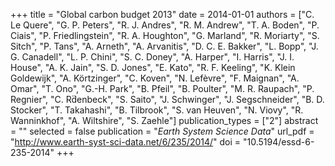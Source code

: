 +++
title = "Global carbon budget 2013"
date = 2014-01-01
authors = ["C. Le Quere", "G. P. Peters", "R. J. Andres", "R. M. Andrew", "T. A. Boden", "P. Ciais", "P. Friedlingstein", "R. A. Houghton", "G. Marland", "R. Moriarty", "S. Sitch", "P. Tans", "A. Arneth", "A. Arvanitis", "D. C. E. Bakker", "L. Bopp", "J. G. Canadell", "L. P. Chini", "S. C. Doney", "A. Harper", "I. Harris", "J. I. House", "A. K. Jain", "S. D. Jones", "E. Kato", "R. F. Keeling", "K. Klein Goldewijk", "A. Körtzinger", "C. Koven", "N. Lefèvre", "F. Maignan", "A. Omar", "T. Ono", "G.-H. Park", "B. Pfeil", "B. Poulter", "M. R. Raupach", "P. Regnier", "C. Rd̈enbeck", "S. Saito", "J. Schwinger", "J. Segschneider", "B. D. Stocker", "T. Takahashi", "B. Tilbrook", "S. van Heuven", "N. Viovy", "R. Wanninkhof", "A. Wiltshire", "S. Zaehle"]
publication_types = ["2"]
abstract = ""
selected = false
publication = "*Earth System Science Data*"
url_pdf = "http://www.earth-syst-sci-data.net/6/235/2014/"
doi = "10.5194/essd-6-235-2014"
+++

